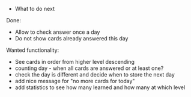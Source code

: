 - What to do next

Done:
- Allow to check answer once a day
- Do not show cards already answered this day

Wanted functionality:
- See cards in order from higher level descending
- counting day - when all cards are answered or at least one?
- check the day is different and decide when to store the next day
- add nice message for "no more cards for today"
- add statistics to see how many learned and how many at which level
